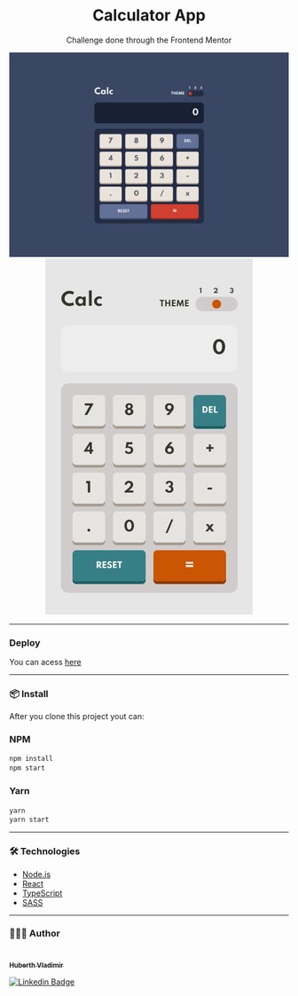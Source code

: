<h1 align="center">Calculator App</h1>
<p align="center">
Challenge done through the Frontend Mentor
</p>
<div align="center">
  <img src="public/calculator-app-desktop.png"/>
  <br>
  <img src="public/calculator-app-mobile.png" />
</div>

<hr>

### Deploy

You can acess [here](calculator-rho-seven.vercel.app)

<hr>

### 📦 Install
After you clone this project yout can:
<h3>NPM </h3>

```bash
npm install
npm start
```

<h3>Yarn</h3>

```bash
yarn
yarn start
```
<hr>

### 🛠 Technologies
 
 - [Node.js](https://nodejs.org/en/)
 - [React](https://pt-br.reactjs.org/)
- [TypeScript](https://www.typescriptlang.org/)
- [SASS](https://sass-lang.com/)

<hr>

### 👨🏾‍💻 Author
<a href="https://github.com/HuberthVladimir">
 <img style="border-radius: 100px;" src="https://github.com/huberthvladimir.png" width="100px;" alt=""/>
 <br />
 <sub style="margin-bottom: 3px;"><b>Huberth Vladimir</b></sub></a>
 
 [![Linkedin Badge](https://img.shields.io/badge/-Huberth-blue?style=flat-square&logo=Linkedin&logoColor=white&link=https://www.linkedin.com/in/huberth-vladimir/)](https://www.linkedin.com/in/huberth-vladimir/)
